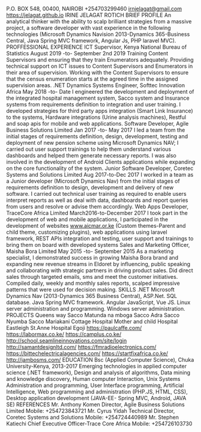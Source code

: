 P.O. BOX 548, 00400, NAIROBI
+254703299460
irnjelagat@gmail.com
https://jelagat.github.io
IRINE JELAGAT ROTICH
BRIEF PROFILE An analytical thinker with the ability to scalp brilliant strategies from a massive
project, a software developer with vast experience in the following technologies
(Microsoft Dynamics Navision 2013-Dynamics 365-Business Central, Java Spring MVC
framework, Angular Js, PHP laravel MVC).
PROFFESSIONAL EXPERIENCE
 ICT Supervisor, Kenya National Bureau of Statistics
August 2019 -to- September 2nd 2019
Training Content Supervisors and ensuring that they train Enumerators adequately.
Providing technical support on ICT issues to Content Supervisors and Enumerators in
their area of supervision. Working with the Content Supervisors to ensure that the
census enumeration starts at the agreed time in the assigned supervision areas.
 .NET Dynamics Systems Engineer, Softtec Innovation Africa
May 2018 -to- Date
I engineered the development and deployment of the integrated hospital
management system, Sacco system and Insurance systems from requirements
definition to integration and user training. I developed strategies for third party
apps integration (Smart Link Insurance) to the systems, Hardware integrations
(Urine analysis machines), Restful and soap apis for mobile and web applications.
Software Developer, Agile Business Solutions Limited
Jan 2017 -to- May 2017
I led a team from the initial stages of requirements definition, design, development,
testing and deployment of new pension scheme using Microsoft Dynamics NAV; I
carried out user support trainings to help them understand various dashboards and
helped them generate necessary reports. I was also involved in the development of
Android Clients applications while expanding on the core functionality of the
system. 
Junior Software Developer, Coretec Systems and Solutions Limited
Aug 2017-to-Dec 2017
I worked in a team as a Junior developer (Microsoft Dynamics Nav) from the initial
stages of requirements definition to design, development and delivery of new
software. I carried out technical user training as required to enable users interpret
reports as well as deal with data, dashboards and report queries from users and
resolve or advise them accordingly.
Web Apps Developer, TraceCore Africa Limited
March2016-to-December 2017
I took part in the development of web and mobile applications, I participated in the
development of websites www.aicmar.or.ke (Custom themes-Parent and child
theme, customizing plugins), web applications using laravel framework, REST APIs
integration and testing, user support and trainings to bring them on board with
developed systems
Sales and Marketing Officer, Maisha Bora Limited
May 2015 -to- September 2015
As a marketing specialist, I demonstrated success in growing Maisha Bora brand and
expanding new revenue streams in Eldoret by influencing, public speaking and
collaborating with strategic partners in driving product sales. Did direct sales
through targeted emails, sms and meet the customer initiatives.
Compiled daily, weekly and monthly sales reports, scalped impressive patterns that
were used for decision making.
SKILLS .NET Microsoft Dynamics Nav (2013-Dynamics 365 Business Central), ASP.Net.
SQL database.
Java Spring MVC framework.
Angular JavaScript, Vue JS.
Linux server administration and programming.
Windows server administration.
PROJECTS
Queens way Sacco
Matunda na mboga Sacco
Adra Sacco
Nyumba Sacco
Mariakani Cottage Hospital
Mother and child Hospital
Eastleigh
St.Anne Hospital Egoji
https://paulcaffe.com/
https://labormax.co.ke/
https://camplus.co.ke/
http://school.seamlineinnovations.com/site/login
http://samantdesignltd.com/
https://fmradioelectronics.com/
https://bittechelectricalagencies.com/
https://startfixafrica.co.ke/
http://jambosms.com/
EDUCATION Bsc (Applied Computer Science), Chuka University-Kenya, 2013-2017
Emerging technologies in applied computer science (.NET framework), Design and
analysis of algorithms, Data mining and knowledge discovery, Human computer
Interaction, Unix Systems Administration and programming, User Interface
programming, Artificial Intelligence, Web programming and administration (PHP.JS,
HTML, CSS), Desktop application development (JAVA-EE- Spring MVC, Android, JAVA
SE)
REFERENCES Mr. Anthony Komen
Director, Agile Business Solutions Limited
Mobile: +254723843721
Mr. Cyrus Yidah
Technical Director, Coretec Systems and Solutions
Mobile: +254724440989
Mr. Stephen Katiechi
Chief Executive Officer-Trace Core Africa
Mobile: +254726103730
